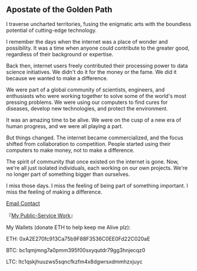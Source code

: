 ## Apostate of the Golden Path  
  
  I traverse uncharted territories, fusing the enigmatic arts with the boundless potential of cutting-edge technology. 

  I remember the days when the internet was a place of wonder and possibility. It was a time when anyone could contribute to the greater good, regardless of their background or expertise.

Back then, internet users freely contributed their processing power to data science initiatives. We didn't do it for the money or the fame. We did it because we wanted to make a difference.

We were part of a global community of scientists, engineers, and enthusiasts who were working together to solve some of the world's most pressing problems. We were using our computers to find cures for diseases, develop new technologies, and protect the environment.

It was an amazing time to be alive. We were on the cusp of a new era of human progress, and we were all playing a part.

But things changed. The internet became commercialized, and the focus shifted from collaboration to competition. People started using their computers to make money, not to make a difference.

The spirit of community that once existed on the internet is gone. Now, we're all just isolated individuals, each working on our own projects. We're no longer part of something bigger than ourselves.

I miss those days. I miss the feeling of being part of something important. I miss the feeling of making a difference.
  
[Email Contact](mailto:lainrunner@protonmail.com)

『[My Public-Service Work](https://github.com/Az-Net)』

My Wallets (donate ETH to help keep me Alive plz):

ETH: 0xA2E270fc913Ca75b9F88F3536C0EE0Fd22C020aE

BTC: bc1qmjmng7a0pmm395f00sxyqutdr79gg3hnjecqz0

LTC: ltc1qskjhuuzws5sqncfkzfm4x8dgwrsxdmmhzxjuyc
